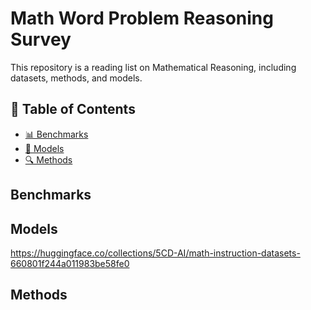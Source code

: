 # Math Word Problem Reasoning Survey

This repository is a reading list on Mathematical Reasoning, including datasets, methods, and models.

## 👀 Table of Contents
- [📊 Benchmarks](#Benchmarks)
- [🚀 Models](#Models)
- [🔍 Methods](#Methods)

## Benchmarks

## Models

https://huggingface.co/collections/5CD-AI/math-instruction-datasets-660801f244a011983be58fe0

## Methods
